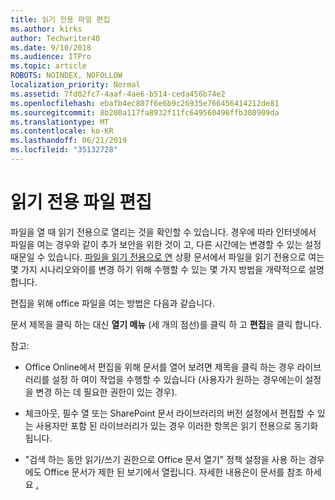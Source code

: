 ```yaml
---
title: 읽기 전용 파일 편집
ms.author: kirks
author: Techwriter40
ms.date: 9/10/2018
ms.audience: ITPro
ms.topic: article
ROBOTS: NOINDEX, NOFOLLOW
localization_priority: Normal
ms.assetid: 7fd02fc7-4aaf-4ae6-b514-ceda456b74e2
ms.openlocfilehash: ebafb4ec807f6e6b9c26935e766456414212de81
ms.sourcegitcommit: 8b200a117fa8932f11fc649560496ffb308909da
ms.translationtype: MT
ms.contentlocale: ko-KR
ms.lasthandoff: 06/21/2019
ms.locfileid: "35132728"
---
```

# <a name="edit-a-read-only-file"></a>읽기 전용 파일 편집

파일을 열 때 읽기 전용으로 열리는 것을 확인할 수 있습니다. 경우에 따라 인터넷에서 파일을 여는 경우와 같이 추가 보안을 위한 것이 고, 다른 시간에는 변경할 수 있는 설정 때문일 수 있습니다. [파일을 읽기 전용으로 연](https://support.office.com/article/Why-did-my-file-open-read-only-3ab4b792-da50-4b38-8628-14c64e1f1d15) 상황 문서에서 파일을 읽기 전용으로 여는 몇 가지 시나리오와이를 변경 하기 위해 수행할 수 있는 몇 가지 방법을 개략적으로 설명 합니다.

편집을 위해 office 파일을 여는 방법은 다음과 같습니다.

문서 제목을 클릭 하는 대신 **열기 메뉴** (세 개의 점선)를 클릭 하 고 **편집**을 클릭 합니다.

참고:

- Office Online에서 편집을 위해 문서를 열어 보려면 제목을 클릭 하는 경우 라이브러리를 설정 하 여이 작업을 수행할 수 있습니다 (사용자가 원하는 경우에는이 설정을 변경 하는 데 필요한 권한이 있는 경우).

- 체크아웃, 필수 열 또는 SharePoint 문서 라이브러리의 버전 설정에서 편집할 수 있는 사용자만 포함 된 라이브러리가 있는 경우 이러한 항목은 읽기 전용으로 동기화 됩니다.

- "검색 하는 동안 읽기/쓰기 권한으로 Office 문서 열기" 정책 설정을 사용 하는 경우에도 Office 문서가 제한 된 보기에서 열립니다. 자세한 내용은이 문서를 참조 하세요 [.](https://support.microsoft.com/help/983047/an-office-document-opens-in-protected-view-even-though-you-enable-the)

